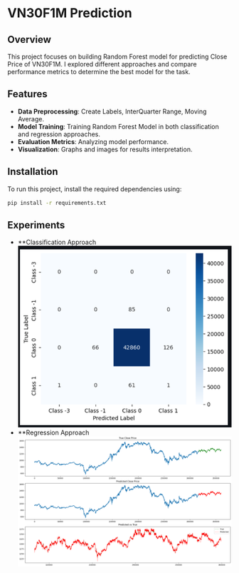 # VN30F1M Prediction

## Overview
This project focuses on building Random Forest model for predicting Close Price of VN30F1M. I explored different approaches and compare performance metrics to determine the best model for the task.

## Features
- **Data Preprocessing**: Create Labels, InterQuarter Range, Moving Average.
- **Model Training**: Training Random Forest Model in both classification and regression approaches.
- **Evaluation Metrics**: Analyzing model performance.
- **Visualization**: Graphs and images for results interpretation.

## Installation
To run this project, install the required dependencies using:
```bash
pip install -r requirements.txt
```
## Experiments
- **Classification Approach
![plot](images/cm.png)
- **Regression Approach
![plot](images/regression.png)